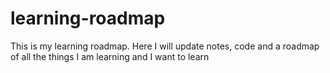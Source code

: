# learning-roadmap
This is my learning roadmap. Here I will update notes, code and a roadmap of all the things I am learning and I want to learn
